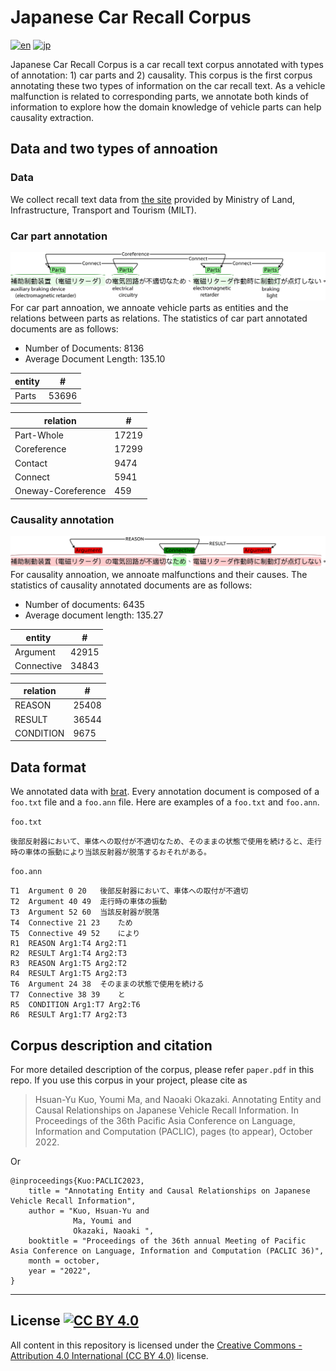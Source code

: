 # Japanese Car Recall Corpus

[![en](https://img.shields.io/badge/lang-en-red)](https://github.com/nlp-titech/jp-car-recall#readme)
[![jp](https://img.shields.io/badge/lang-jp-blue)](https://github.com/nlp-titech/jp-car-recall/blob/main/README.jp.md)

Japanese Car Recall Corpus is a car recall text corpus annotated with types of annotation: 1) car parts and 2) causality. This corpus is the first corpus annotating these two types of information on the car recall text. As a vehicle malfunction is related to corresponding parts, we annotate both kinds of information to explore how the domain knowledge of vehicle parts can help causality extraction.

## Data and two types of annoation

### Data

We collect recall text data from [the site](https://www.mlit.go.jp/jidosha/carinf/rcl/index.html) provided by Ministry of Land, Infrastructure, Transport and Tourism (MILT).

### Car part annotation

![alt text](images/part_ann_example.jpg)
For car part annoation, we annoate vehicle parts as entities and the relations between parts as relations. The statistics of car part annotated documents are as follows:

- Number of Documents: 8136
- Average Document Length: 135.10

| entity   |     # |
|----------|-------|
| Parts    | 53696 |

| relation           |     # |
|--------------------|-------|
| Part-Whole         | 17219 |
| Coreference        | 17299 |
| Contact            |  9474 |
| Connect            |  5941 |
| Oneway-Coreference |   459 |

### Causality annotation

![alt text](images/causal_ann_example.jpg)
For causality annoation, we annoate malfunctions and their causes. The statistics of causality annotated documents are as follows:

- Number of documents: 6435
- Average document length: 135.27

| entity     |     # |
|------------|-------|
| Argument   | 42915 |
| Connective | 34843 |

| relation   |     # |
|------------|-------|
| REASON     | 25408 |
| RESULT     | 36544 |
| CONDITION  |  9675 |

## Data format

We annotated data with [brat](https://brat.nlplab.org/). Every annotation document is composed of a `foo.txt` file and a `foo.ann` file. Here are examples of a `foo.txt` and `foo.ann`.

`foo.txt`
```
後部反射器において、車体への取付が不適切なため、そのままの状態で使用を続けると、走行時の車体の振動により当該反射器が脱落するおそれがある。
```

`foo.ann`
```
T1	Argument 0 20	後部反射器において、車体への取付が不適切
T2	Argument 40 49	走行時の車体の振動
T3	Argument 52 60	当該反射器が脱落
T4	Connective 21 23	ため
T5	Connective 49 52	により
R1	REASON Arg1:T4 Arg2:T1	
R2	RESULT Arg1:T4 Arg2:T3	
R3	REASON Arg1:T5 Arg2:T2	
R4	RESULT Arg1:T5 Arg2:T3	
T6	Argument 24 38	そのままの状態で使用を続ける
T7	Connective 38 39	と
R5	CONDITION Arg1:T7 Arg2:T6	
R6	RESULT Arg1:T7 Arg2:T3	
```

## Corpus description and citation

For more detailed description of the corpus, please refer `paper.pdf` in this repo.
If you use this corpus in your project, please cite as
> Hsuan-Yu Kuo, Youmi Ma, and Naoaki Okazaki. Annotating Entity and Causal Relationships on Japanese Vehicle Recall Information. In Proceedings of the 36th Pacific Asia Conference on Language, Information and Computation (PACLIC), pages (to appear), October 2022.

Or

```
@inproceedings{Kuo:PACLIC2023,
    title = "Annotating Entity and Causal Relationships on Japanese Vehicle Recall Information",
    author = "Kuo, Hsuan-Yu and
              Ma, Youmi and 
              Okazaki, Naoaki ",
    booktitle = "Proceedings of the 36th annual Meeting of Pacific Asia Conference on Language, Information and Computation (PACLIC 36)",
    month = october,
    year = "2022",
}
```

---
## License [![CC BY 4.0](http://mirrors.creativecommons.org/presskit/buttons/80x15/svg/by.svg)](http://creativecommons.org/licenses/by/4.0/)

All content in this repository is licensed under the [Creative Commons - Attribution 4.0 International (CC BY 4.0)](http://creativecommons.org/licenses/by/4.0/) license.
